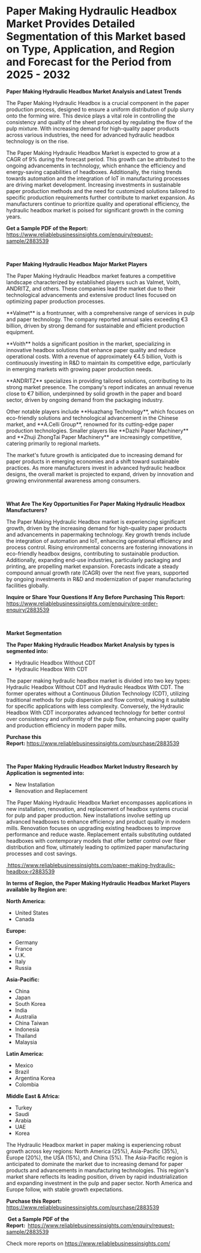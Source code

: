 <p><h1>Paper Making Hydraulic Headbox Market Provides Detailed Segmentation of this Market based on Type, Application, and Region and Forecast for the Period from 2025 - 2032</h1></p><p><strong>Paper Making Hydraulic Headbox Market Analysis and Latest Trends</strong></p>
<p><p>The Paper Making Hydraulic Headbox is a crucial component in the paper production process, designed to ensure a uniform distribution of pulp slurry onto the forming wire. This device plays a vital role in controlling the consistency and quality of the sheet produced by regulating the flow of the pulp mixture. With increasing demand for high-quality paper products across various industries, the need for advanced hydraulic headbox technology is on the rise.</p><p>The Paper Making Hydraulic Headbox Market is expected to grow at a CAGR of 9% during the forecast period. This growth can be attributed to the ongoing advancements in technology, which enhance the efficiency and energy-saving capabilities of headboxes. Additionally, the rising trends towards automation and the integration of IoT in manufacturing processes are driving market development. Increasing investments in sustainable paper production methods and the need for customized solutions tailored to specific production requirements further contribute to market expansion. As manufacturers continue to prioritize quality and operational efficiency, the hydraulic headbox market is poised for significant growth in the coming years.</p></p>
<p><strong>Get a Sample PDF of the Report:&nbsp;</strong> <a href="https://www.reliablebusinessinsights.com/enquiry/request-sample/2883539?utm_campaign=2190&utm_medium=2&utm_source=Github&utm_content=ia&utm_term=13032025&utm_id=paper-making-hydraulic-headbox">https://www.reliablebusinessinsights.com/enquiry/request-sample/2883539</a></p>
<p>&nbsp;</p>
<p><strong>Paper Making Hydraulic Headbox Major Market Players</strong></p>
<p><p>The Paper Making Hydraulic Headbox market features a competitive landscape characterized by established players such as Valmet, Voith, ANDRITZ, and others. These companies lead the market due to their technological advancements and extensive product lines focused on optimizing paper production processes.</p><p>**Valmet** is a frontrunner, with a comprehensive range of services in pulp and paper technology. The company reported annual sales exceeding €3 billion, driven by strong demand for sustainable and efficient production equipment.</p><p>**Voith** holds a significant position in the market, specializing in innovative headbox solutions that enhance paper quality and reduce operational costs. With a revenue of approximately €4.5 billion, Voith is continuously investing in R&D to maintain its competitive edge, particularly in emerging markets with growing paper production needs.</p><p>**ANDRITZ** specializes in providing tailored solutions, contributing to its strong market presence. The company's report indicates an annual revenue close to €7 billion, underpinned by solid growth in the paper and board sector, driven by ongoing demand from the packaging industry.</p><p>Other notable players include **Huazhang Technology**, which focuses on eco-friendly solutions and technological advancement in the Chinese market, and **A.Celli Group**, renowned for its cutting-edge paper production technologies. Smaller players like **Dazhi Paper Machinery** and **Zhuji ZhongTai Paper Machinery** are increasingly competitive, catering primarily to regional markets.</p><p>The market's future growth is anticipated due to increasing demand for paper products in emerging economies and a shift toward sustainable practices. As more manufacturers invest in advanced hydraulic headbox designs, the overall market is projected to expand, driven by innovation and growing environmental awareness among consumers.</p></p>
<p>&nbsp;</p>
<p><strong>What Are The Key Opportunities For Paper Making Hydraulic Headbox Manufacturers?</strong></p>
<p><p>The Paper Making Hydraulic Headbox market is experiencing significant growth, driven by the increasing demand for high-quality paper products and advancements in papermaking technology. Key growth trends include the integration of automation and IoT, enhancing operational efficiency and process control. Rising environmental concerns are fostering innovations in eco-friendly headbox designs, contributing to sustainable production. Additionally, expanding end-use industries, particularly packaging and printing, are propelling market expansion. Forecasts indicate a steady compound annual growth rate (CAGR) over the next five years, supported by ongoing investments in R&D and modernization of paper manufacturing facilities globally.</p></p>
<p><strong>Inquire or Share Your Questions If Any Before Purchasing This Report:</strong> <a href="https://www.reliablebusinessinsights.com/enquiry/pre-order-enquiry/2883539?utm_campaign=2190&utm_medium=2&utm_source=Github&utm_content=ia&utm_term=13032025&utm_id=paper-making-hydraulic-headbox">https://www.reliablebusinessinsights.com/enquiry/pre-order-enquiry/2883539</a></p>
<p>&nbsp;</p>
<p><strong>Market Segmentation</strong></p>
<p><strong>The Paper Making Hydraulic Headbox Market Analysis by types is segmented into:</strong></p>
<p><ul><li>Hydraulic Headbox Without CDT</li><li>Hydraulic Headbox With CDT</li></ul></p>
<p><p>The paper making hydraulic headbox market is divided into two key types: Hydraulic Headbox Without CDT and Hydraulic Headbox With CDT. The former operates without a Continuous Dilution Technology (CDT), utilizing traditional methods for pulp dispersion and flow control, making it suitable for specific applications with less complexity. Conversely, the Hydraulic Headbox With CDT incorporates advanced technology for better control over consistency and uniformity of the pulp flow, enhancing paper quality and production efficiency in modern paper mills.</p></p>
<p><strong>Purchase this Report:&nbsp;</strong><a href="https://www.reliablebusinessinsights.com/purchase/2883539?utm_campaign=2190&utm_medium=2&utm_source=Github&utm_content=ia&utm_term=13032025&utm_id=paper-making-hydraulic-headbox">https://www.reliablebusinessinsights.com/purchase/2883539</a></p>
<p>&nbsp;</p>
<p><strong>The Paper Making Hydraulic Headbox Market Industry Research by Application is segmented into:</strong></p>
<p><ul><li>New Installation</li><li>Renovation and Replacement</li></ul></p>
<p><p>The Paper Making Hydraulic Headbox Market encompasses applications in new installation, renovation, and replacement of headbox systems crucial for pulp and paper production. New installations involve setting up advanced headboxes to enhance efficiency and product quality in modern mills. Renovation focuses on upgrading existing headboxes to improve performance and reduce waste. Replacement entails substituting outdated headboxes with contemporary models that offer better control over fiber distribution and flow, ultimately leading to optimized paper manufacturing processes and cost savings.</p></p>
<p><a href="https://www.reliablebusinessinsights.com/paper-making-hydraulic-headbox-r2883539?utm_campaign=2190&utm_medium=2&utm_source=Github&utm_content=ia&utm_term=13032025&utm_id=paper-making-hydraulic-headbox">&nbsp;https://www.reliablebusinessinsights.com/paper-making-hydraulic-headbox-r2883539</a></p>
<p><strong>In terms of Region, the Paper Making Hydraulic Headbox Market Players available by Region are:</strong></p>
<p>
    <p> <strong> North America: </strong>
        <ul>
            <li>United States</li>
            <li>Canada</li>
        </ul>
        </p> 
    <p> <strong> Europe: </strong>
        <ul>
            <li>Germany</li>
            <li>France</li>
            <li>U.K.</li>
            <li>Italy</li>
            <li>Russia</li>
        </ul>
        </p> 
    <p> <strong> Asia-Pacific: </strong>
        <ul>
            <li>China</li>
            <li>Japan</li>
            <li>South Korea</li>
            <li>India</li>
            <li>Australia</li>
            <li>China Taiwan</li>
            <li>Indonesia</li>
            <li>Thailand</li>
            <li>Malaysia</li>
        </ul>
        </p> 
    <p> <strong> Latin America: </strong>
        <ul>
            <li>Mexico</li>
            <li>Brazil</li>
            <li>Argentina Korea</li>
            <li>Colombia</li>
        </ul>
        </p> 
    <p> <strong> Middle East & Africa: </strong>
        <ul>
            <li>Turkey</li>
            <li>Saudi</li>
            <li>Arabia</li>
            <li>UAE</li>
            <li>Korea</li>
        </ul>
    </p>
    </p>
<p><p>The Hydraulic Headbox market in paper making is experiencing robust growth across key regions: North America (25%), Asia-Pacific (35%), Europe (20%), the USA (15%), and China (5%). The Asia-Pacific region is anticipated to dominate the market due to increasing demand for paper products and advancements in manufacturing technologies. This region's market share reflects its leading position, driven by rapid industrialization and expanding investment in the pulp and paper sector. North America and Europe follow, with stable growth expectations.</p></p>
<p><strong>Purchase this Report: </strong><a href="https://www.reliablebusinessinsights.com/purchase/2883539?utm_campaign=2190&utm_medium=2&utm_source=Github&utm_content=ia&utm_term=13032025&utm_id=paper-making-hydraulic-headbox">https://www.reliablebusinessinsights.com/purchase/2883539</a></p>
<p>&nbsp;<strong>Get a Sample PDF of the Report:&nbsp;&nbsp;</strong><a href="https://www.reliablebusinessinsights.com/enquiry/request-sample/2883539?utm_campaign=2190&utm_medium=2&utm_source=Github&utm_content=ia&utm_term=13032025&utm_id=paper-making-hydraulic-headbox">https://www.reliablebusinessinsights.com/enquiry/request-sample/2883539</a></p>
<p><strong></strong></p>
<p>Check more reports on <a href="https://www.reliablebusinessinsights.com/?utm_campaign=2190&utm_medium=2&utm_source=Github&utm_content=ia&utm_term=13032025&utm_id=paper-making-hydraulic-headbox">https://www.reliablebusinessinsights.com/</a></p>